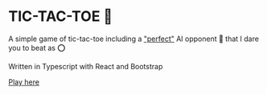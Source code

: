 # TIC-TAC-TOE 💢

A simple game of tic-tac-toe including a ["perfect"](https://en.wikipedia.org/wiki/Tic-tac-toe#Strategy) AI opponent 🤖 that I dare you to beat as ⭕

Written in Typescript with React and Bootstrap

[Play here](https://nilueps.github.io/tic-tac-toe/)